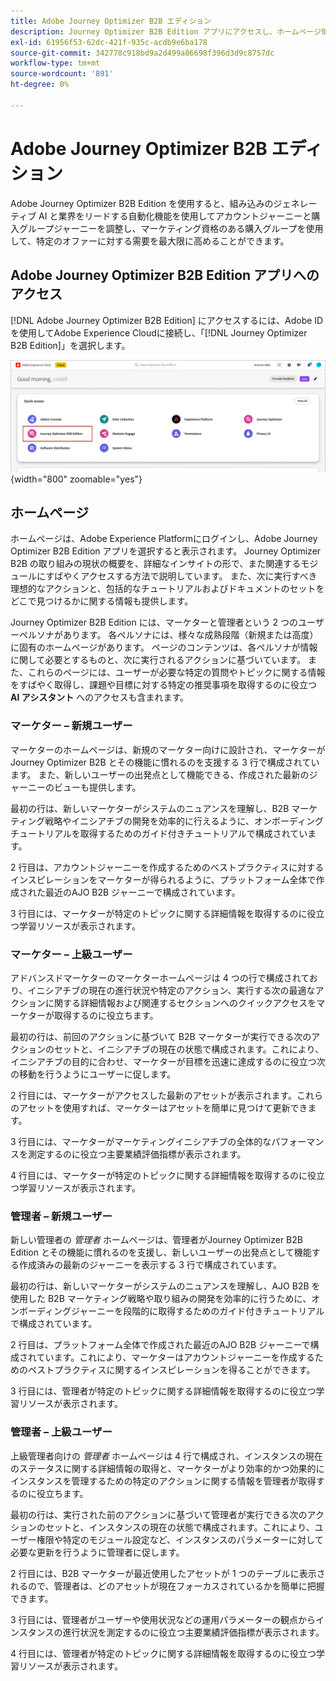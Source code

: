 ```yaml
---
title: Adobe Journey Optimizer B2B エディション
description: Journey Optimizer B2B Edition アプリにアクセスし、ホームページ情報を使用する方法を説明します。
exl-id: 61956f53-62dc-421f-935c-acdb9e6ba178
source-git-commit: 342778c918bd9a2d499a86698f396d3d9c8757dc
workflow-type: tm+mt
source-wordcount: '891'
ht-degree: 0%

---
```


# Adobe Journey Optimizer B2B エディション

Adobe Journey Optimizer B2B Edition を使用すると、組み込みのジェネレーティブ AI と業界をリードする自動化機能を使用してアカウントジャーニーと購入グループジャーニーを調整し、マーケティング資格のある購入グループを使用して、特定のオファーに対する需要を最大限に高めることができます。

## Adobe Journey Optimizer B2B Edition アプリへのアクセス

<!-- Requirements?
-->
[!DNL Adobe Journey Optimizer B2B Edition] にアクセスするには、Adobe IDを使用してAdobe Experience Cloudに接続し、「[!DNL Journey Optimizer B2B Edition]」を選択します。

![ 購入グループの参照ページ ](./assets/experience-cloud-apps.png){width="800" zoomable="yes"}

## ホームページ

ホームページは、Adobe Experience Platformにログインし、Adobe Journey Optimizer B2B Edition アプリを選択すると表示されます。 Journey Optimizer B2B の取り組みの現状の概要を、詳細なインサイトの形で、また関連するモジュールにすばやくアクセスする方法で説明しています。 また、次に実行すべき理想的なアクションと、包括的なチュートリアルおよびドキュメントのセットをどこで見つけるかに関する情報も提供します。

Journey Optimizer B2B Edition には、マーケターと管理者という 2 つのユーザーペルソナがあります。 各ペルソナには、様々な成熟段階（新規または高度）に固有のホームページがあります。 ページのコンテンツは、各ペルソナが情報に関して必要とするものと、次に実行されるアクションに基づいています。 また、これらのページには、ユーザーが必要な特定の質問やトピックに関する情報をすばやく取得し、課題や目標に対する特定の推奨事項を取得するのに役立つ **AI アシスタント** へのアクセスも含まれます。

### マーケター – 新規ユーザー

マーケターのホームページは、新規のマーケター向けに設計され、マーケターがJourney Optimizer B2B とその機能に慣れるのを支援する 3 行で構成されています。 また、新しいユーザーの出発点として機能できる、作成された最新のジャーニーのビューも提供します。

最初の行は、新しいマーケターがシステムのニュアンスを理解し、B2B マーケティング戦略やイニシアチブの開発を効率的に行えるように、オンボーディングチュートリアルを取得するためのガイド付きチュートリアルで構成されています。

2 行目は、アカウントジャーニーを作成するためのベストプラクティスに対するインスピレーションをマーケターが得られるように、プラットフォーム全体で作成された最近のAJO B2B ジャーニーで構成されています。

3 行目には、マーケターが特定のトピックに関する詳細情報を取得するのに役立つ学習リソースが表示されます。

### マーケター – 上級ユーザー

アドバンスドマーケターのマーケターホームページは 4 つの行で構成されており、イニシアチブの現在の進行状況や特定のアクション、実行する次の最適なアクションに関する詳細情報および関連するセクションへのクイックアクセスをマーケターが取得するのに役立ちます。

最初の行は、前回のアクションに基づいて B2B マーケターが実行できる次のアクションのセットと、イニシアチブの現在の状態で構成されます。これにより、イニシアチブの目的に合わせ、マーケターが目標を迅速に達成するのに役立つ次の移動を行うようにユーザーに促します。

2 行目には、マーケターがアクセスした最新のアセットが表示されます。これらのアセットを使用すれば、マーケターはアセットを簡単に見つけて更新できます。

3 行目には、マーケターがマーケティングイニシアチブの全体的なパフォーマンスを測定するのに役立つ主要業績評価指標が表示されます。

4 行目には、マーケターが特定のトピックに関する詳細情報を取得するのに役立つ学習リソースが表示されます。

### 管理者 – 新規ユーザー

新しい管理者の _管理者_ ホームページは、管理者がJourney Optimizer B2B Edition とその機能に慣れるのを支援し、新しいユーザーの出発点として機能する作成済みの最新のジャーニーを表示する 3 行で構成されています。

最初の行は、新しいマーケターがシステムのニュアンスを理解し、AJO B2B を使用した B2B マーケティング戦略や取り組みの開発を効率的に行うために、オンボーディングジャーニーを段階的に取得するためのガイド付きチュートリアルで構成されています。

2 行目は、プラットフォーム全体で作成された最近のAJO B2B ジャーニーで構成されています。これにより、マーケターはアカウントジャーニーを作成するためのベストプラクティスに関するインスピレーションを得ることができます。

3 行目には、管理者が特定のトピックに関する詳細情報を取得するのに役立つ学習リソースが表示されます。

### 管理者 – 上級ユーザー

上級管理者向けの _管理者_ ホームページは 4 行で構成され、インスタンスの現在のステータスに関する詳細情報の取得と、マーケターがより効率的かつ効果的にインスタンスを管理するための特定のアクションに関する情報を管理者が取得するのに役立ちます。

最初の行は、実行された前のアクションに基づいて管理者が実行できる次のアクションのセットと、インスタンスの現在の状態で構成されます。これにより、ユーザー権限や特定のモジュール設定など、インスタンスのパラメーターに対して必要な更新を行うように管理者に促します。

2 行目には、B2B マーケターが最近使用したアセットが 1 つのテーブルに表示されるので、管理者は、どのアセットが現在フォーカスされているかを簡単に把握できます。

3 行目には、管理者がユーザーや使用状況などの運用パラメーターの観点からインスタンスの進行状況を測定するのに役立つ主要業績評価指標が表示されます。

4 行目には、管理者が特定のトピックに関する詳細情報を取得するのに役立つ学習リソースが表示されます。
